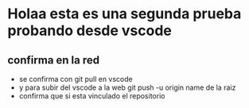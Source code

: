 # Holaa esta es una segunda prueba probando desde vscode
## confirma en la red

+ se confirma con git pull en vscode
+ y para subir del vscode a la web git push -u origin name de la raiz 
+ confirma que si esta vinculado el repositorio
